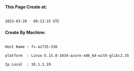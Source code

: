 
   
#### This Page Create at:

```bash

2023-03-20 - 09:12:15 UTC

```

#### Create By Machine:

```bash

Host Name : fv-az735-330

platform  : Linux-5.15.0-1034-azure-x86_64-with-glibc2.35

Ip Local  : 10.1.1.19

```


